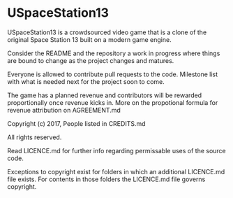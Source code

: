 # USpaceStation13

USpaceStation13 is a crowdsourced video game that is a clone of the original Space Station 13 built on a modern game engine.

Consider the README and the repository a work in progress where things are bound to change as the project changes and matures.

Everyone is allowed to contribute pull requests to the code. Milestone list with what is needed next for the project soon to come.

The game has a planned revenue and contributors will be rewarded proportionally once revenue kicks in. More on the propotional formula for revenue attribution on AGREEMENT.md

Copyright (c) 2017, People listed in CREDITS.md

All rights reserved.

Read LICENCE.md for further info regarding permissable uses of the source code.

Exceptions to copyright exist for folders in which an additional LICENCE.md file exists. For contents in those folders the LICENCE.md file governs copyright.